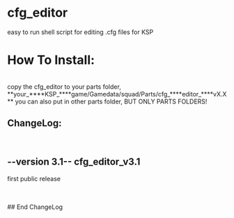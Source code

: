# cfg_editor
easy to run shell script for editing .cfg files for KSP
 
 
# How To Install:
<br>
copy the cfg_editor to your parts folder, **your_****KSP_****game/Gamedata/squad/Parts/cfg_****editor_****vX.X**
you can also put in other parts folder, BUT ONLY PARTS FOLDERS!




<br>

## ChangeLog:
 
<br>

## --version 3.1-- cfg_editor_v3.1
  first public release
<br>

<br>
<br>
## End ChangeLog

<br>

